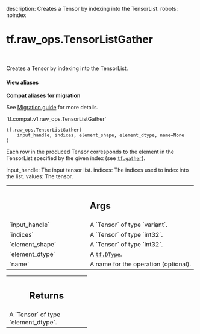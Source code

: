 description: Creates a Tensor by indexing into the TensorList.
robots: noindex

# tf.raw_ops.TensorListGather

<!-- Insert buttons and diff -->

<table class="tfo-notebook-buttons tfo-api nocontent" align="left">

</table>



Creates a Tensor by indexing into the TensorList.


<section class="expandable">
  <h4 class="showalways">View aliases</h4>
  <p>
<b>Compat aliases for migration</b>
<p>See
<a href="https://www.tensorflow.org/guide/migrate">Migration guide</a> for
more details.</p>
<p>`tf.compat.v1.raw_ops.TensorListGather`</p>
</p>
</section>

<pre class="devsite-click-to-copy prettyprint lang-py tfo-signature-link">
<code>tf.raw_ops.TensorListGather(
    input_handle, indices, element_shape, element_dtype, name=None
)
</code></pre>



<!-- Placeholder for "Used in" -->

Each row in the produced Tensor corresponds to the element in the TensorList
specified by the given index (see <a href="../../tf/gather.md"><code>tf.gather</code></a>).

input_handle: The input tensor list.
indices: The indices used to index into the list.
values: The tensor.

<!-- Tabular view -->
 <table class="responsive fixed orange">
<colgroup><col width="214px"><col></colgroup>
<tr><th colspan="2"><h2 class="add-link">Args</h2></th></tr>

<tr>
<td>
`input_handle`<a id="input_handle"></a>
</td>
<td>
A `Tensor` of type `variant`.
</td>
</tr><tr>
<td>
`indices`<a id="indices"></a>
</td>
<td>
A `Tensor` of type `int32`.
</td>
</tr><tr>
<td>
`element_shape`<a id="element_shape"></a>
</td>
<td>
A `Tensor` of type `int32`.
</td>
</tr><tr>
<td>
`element_dtype`<a id="element_dtype"></a>
</td>
<td>
A <a href="../../tf/dtypes/DType.md"><code>tf.DType</code></a>.
</td>
</tr><tr>
<td>
`name`<a id="name"></a>
</td>
<td>
A name for the operation (optional).
</td>
</tr>
</table>



<!-- Tabular view -->
 <table class="responsive fixed orange">
<colgroup><col width="214px"><col></colgroup>
<tr><th colspan="2"><h2 class="add-link">Returns</h2></th></tr>
<tr class="alt">
<td colspan="2">
A `Tensor` of type `element_dtype`.
</td>
</tr>

</table>

